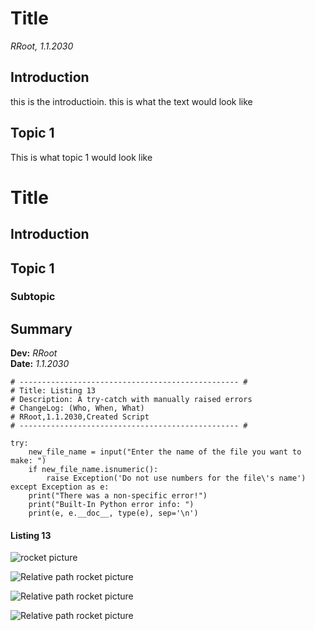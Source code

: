 # Title
*RRoot, 1.1.2030*

## Introduction
this is the introductioin. this is what the text would look like

## Topic 1
This is what topic 1 would look like


# Title
## Introduction
## Topic 1
### Subtopic
## Summary


**Dev:** *RRoot*  
**Date:** *1.1.2030*


```
# ------------------------------------------------- #
# Title: Listing 13
# Description: A try-catch with manually raised errors
# ChangeLog: (Who, When, What)
# RRoot,1.1.2030,Created Script
# ------------------------------------------------- #

try:
    new_file_name = input("Enter the name of the file you want to make: ")
    if new_file_name.isnumeric():
        raise Exception('Do not use numbers for the file\'s name')
except Exception as e:
    print("There was a non-specific error!")
    print("Built-In Python error info: ")
    print(e, e.__doc__, type(e), sep='\n')
```
#### Listing 13

![rocket picture](https://github.com/ClassProfile10/Mod07/blob/main/pictures/artemis%20rocket.jpg "Artemis Picture")

![Relative path rocket picture](/pictures/artemis%20rocket.jpg "Artemis Picture")

![Relative path rocket picture](https://classprofile10.github.io/Mod07/artemis%20rocket.jpg "Artemis Picture")


![Relative path rocket picture](https://docs.github.com/assets/cb-12181/images/help/writing/quoted-text-rendered.png "Penguin")
